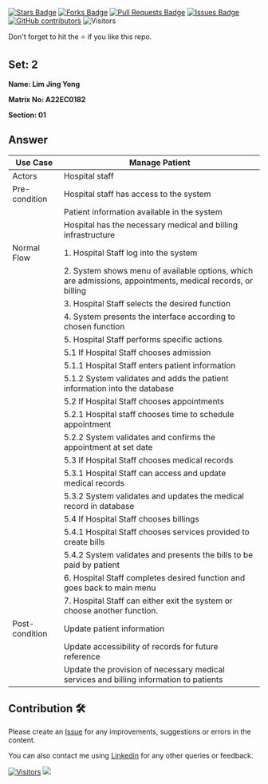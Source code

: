 <a href="https://github.com/drshahizan/learn-php/stargazers"><img src="https://img.shields.io/github/stars/drshahizan/learn-php" alt="Stars Badge"/></a>
<a href="https://github.com/drshahizan/learn-php/network/members"><img src="https://img.shields.io/github/forks/drshahizan/learn-php" alt="Forks Badge"/></a>
<a href="https://github.com/drshahizan/learn-php/pulls"><img src="https://img.shields.io/github/issues-pr/drshahizan/learn-php" alt="Pull Requests Badge"/></a>
<a href="https://github.com/drshahizan/learn-php/issues"><img src="https://img.shields.io/github/issues/drshahizan/learn-php" alt="Issues Badge"/></a>
<a href="https://github.com/drshahizan/learn-php/graphs/contributors"><img alt="GitHub contributors" src="https://img.shields.io/github/contributors/drshahizan/learn-php?color=2b9348"></a>
![Visitors](https://api.visitorbadge.io/api/visitors?path=https%3A%2F%2Fgithub.com%2Fdrshahizan%2Fsoftware-engineering&labelColor=%23d9e3f0&countColor=%23697689&style=flat)

Don't forget to hit the :star: if you like this repo.

## Set: 2

**Name: Lim Jing Yong**

**Matrix No: A22EC0182**

**Section: 01**

## Answer

| Use Case | Manage Patient |
|--------------------------|------------------------------|
| Actors | Hospital staff |
| Pre-condition | Hospital staff has access to the system |
|| Patient information available in the system |
|| Hospital has the necessary medical and billing infrastructure |
| Normal Flow | 1. Hospital Staff log into the system |
|| 2. System shows menu of available options, which are admissions, appointments, medical records, or billing |
|| 3. Hospital Staff selects the desired function |
|| 4. System presents the interface according to chosen function |
|| 5. Hospital Staff performs specific actions |
||  5.1 If Hospital Staff chooses admission|
||    5.1.1 Hospital Staff enters patient information |
||    5.1.2 System validates and adds the patient information into the database |
||  5.2 If Hospital Staff chooses appointments |
||    5.2.1 Hospital staff chooses time to schedule appointment |
||    5.2.2 System validates and confirms the appointment at set date |
||  5.3 If Hospital Staff chooses medical records |
||    5.3.1 Hospital Staff can access and update medical records |
||    5.3.2 System validates and updates the medical record in database |
||  5.4 If Hospital Staff chooses billings |
||    5.4.1 Hospital Staff chooses services provided to create bills |
||    5.4.2 System validates and presents the bills to be paid by patient |
|| 6. Hospital Staff completes desired function and goes back to main menu |
|| 7. Hospital Staff can either exit the system or choose another function. |
| Post-condition | Update patient information |
|| Update accessibility of records for future reference |
|| Update the provision of necessary medical services and billing information to patients |



## Contribution 🛠️
Please create an [Issue](https://github.com/drshahizan/learn-php/issues) for any improvements, suggestions or errors in the content.

You can also contact me using [Linkedin](https://www.linkedin.com/in/drshahizan/) for any other queries or feedback.

[![Visitors](https://api.visitorbadge.io/api/visitors?path=https%3A%2F%2Fgithub.com%2Fdrshahizan&labelColor=%23697689&countColor=%23555555&style=plastic)](https://visitorbadge.io/status?path=https%3A%2F%2Fgithub.com%2Fdrshahizan)
![](https://hit.yhype.me/github/profile?user_id=81284918)

